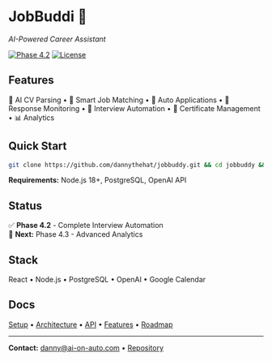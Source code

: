 # JobBuddi 🤖
*AI-Powered Career Assistant*

[![Phase 4.2](https://img.shields.io/badge/Phase-4.2-brightgreen)](docs/roadmap.md) [![License](https://img.shields.io/badge/License-MIT-blue.svg)](LICENSE)

## Features
🤖 AI CV Parsing • 🎯 Smart Job Matching • 📝 Auto Applications • 📧 Response Monitoring • 📅 Interview Automation • 📜 Certificate Management • 📊 Analytics

## Quick Start
```bash
git clone https://github.com/dannythehat/jobbuddy.git && cd jobbuddy && ./scripts/setup-dev.sh
```
**Requirements:** Node.js 18+, PostgreSQL, OpenAI API

## Status
✅ **Phase 4.2** - Complete Interview Automation  
🚀 **Next:** Phase 4.3 - Advanced Analytics

## Stack
React • Node.js • PostgreSQL • OpenAI • Google Calendar

## Docs
[Setup](docs/setup.md) • [Architecture](docs/architecture.md) • [API](docs/api.md) • [Features](docs/features.md) • [Roadmap](docs/roadmap.md)

---
**Contact:** danny@ai-on-auto.com • [Repository](https://github.com/dannythehat/jobbuddy)